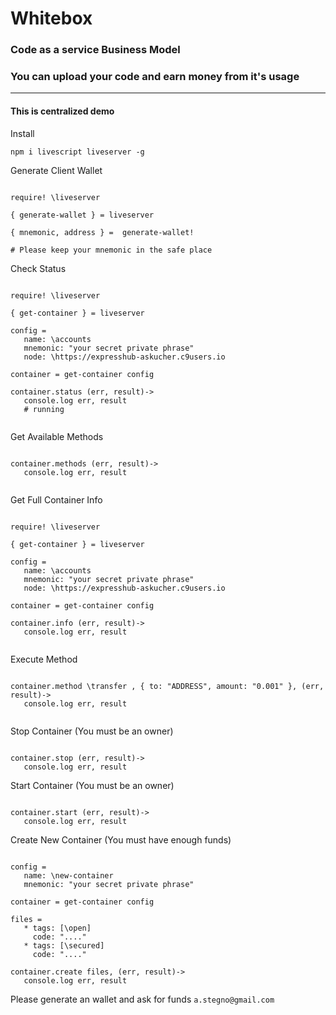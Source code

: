 # Whitebox

### Code as a service Business Model

### You can upload your code and earn money from it's usage

---------------------------

#### This is centralized demo


Install 

```
npm i livescript liveserver -g
```

Generate Client Wallet


```Livescript 

require! \liveserver

{ generate-wallet } = liveserver

{ mnemonic, address } =  generate-wallet!

# Please keep your mnemonic in the safe place

```


Check Status 

```Livescript

require! \liveserver

{ get-container } = liveserver

config = 
   name: \accounts
   mnemonic: "your secret private phrase"
   node: \https://expresshub-askucher.c9users.io

container = get-container config

container.status (err, result)->
   console.log err, result
   # running


```

Get Available Methods 

```Livescript 

container.methods (err, result)->
   console.log err, result
   
```

Get Full Container Info 

```Livescript

require! \liveserver

{ get-container } = liveserver

config = 
   name: \accounts
   mnemonic: "your secret private phrase"
   node: \https://expresshub-askucher.c9users.io

container = get-container config

container.info (err, result)->
   console.log err, result


```

Execute Method 

```Livescript 

container.method \transfer , { to: "ADDRESS", amount: "0.001" }, (err, result)->
   console.log err, result
   
```

Stop Container (You must be an owner)

```Livescript 

container.stop (err, result)->
   console.log err, result

```

Start Container (You must be an owner)

```Livescript 

container.start (err, result)->
   console.log err, result

```

Create New Container (You must have enough funds) 

```Livescript

config =
   name: \new-container
   mnemonic: "your secret private phrase"

container = get-container config

files = 
   * tags: [\open]
     code: "...."
   * tags: [\secured]
     code: "...."

container.create files, (err, result)->
   console.log err, result

```

Please generate an wallet and ask for funds `a.stegno@gmail.com`